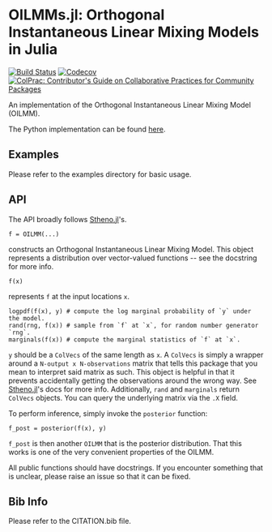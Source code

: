 # OILMMs.jl: Orthogonal Instantaneous Linear Mixing Models in Julia

<!-- [![Stable](https://img.shields.io/badge/docs-stable-blue.svg)](https://willtebbutt.github.io/OILMMs.jl/stable)
[![Dev](https://img.shields.io/badge/docs-dev-blue.svg)](https://willtebbutt.github.io/OILMMs.jl/dev) -->
[![Build Status](https://travis-ci.com/willtebbutt/OILMMs.jl.svg?branch=master)](https://travis-ci.com/willtebbutt/OILMMs.jl)
[![Codecov](https://codecov.io/gh/willtebbutt/OILMMs.jl/branch/master/graph/badge.svg)](https://codecov.io/gh/willtebbutt/OILMMs.jl)
[![ColPrac: Contributor's Guide on Collaborative Practices for Community Packages](https://img.shields.io/badge/ColPrac-Contributor's%20Guide-blueviolet)](https://github.com/SciML/ColPrac)

An implementation of the Orthogonal Instantaneous Linear Mixing Model (OILMM).

The Python implementation can be found [here](https://github.com/wesselb/oilmm).

## Examples

Please refer to the examples directory for basic usage.

## API

The API broadly follows [Stheno.jl](https://github.com/willtebbutt/Stheno.jl/)'s.
```
f = OILMM(...)
```
constructs an Orthogonal Instantaneous Linear Mixing Model. This object represents a distribution over vector-valued functions -- see the docstring for more info.

```
f(x)
```
represents `f` at the input locations `x`.
```
logpdf(f(x), y) # compute the log marginal probability of `y` under the model.
rand(rng, f(x)) # sample from `f` at `x`, for random number generator `rng`.
marginals(f(x)) # compute the marginal statistics of `f` at `x`.
```
`y` should be a `ColVecs` of the same length as `x`. A `ColVecs` is simply a wrapper around a `N-output x N-observations` matrix that tells this package that you mean to interpret said matrix as such. This object is helpful in that it prevents accidentally getting the observations around the wrong way. See [Stheno.jl](https://github.com/willtebbutt/Stheno.jl/)'s docs for more info.
Additionally, `rand` and `marginals` return `ColVecs` objects. You can query the underlying matrix via the `.X` field.

To perform inference, simply invoke the `posterior` function:
```
f_post = posterior(f(x), y)
```
`f_post` is then another `OILMM` that is the posterior distribution. That this works is one of the very convenient properties of the OILMM.

All public functions should have docstrings. If you encounter something that is unclear, please raise an issue so that it can be fixed.

## Bib Info
Please refer to the CITATION.bib file.
